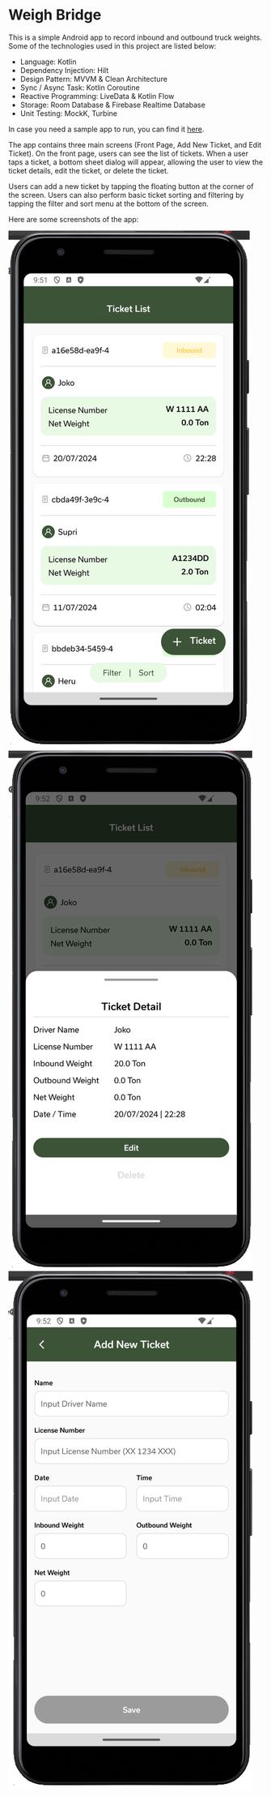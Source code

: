 # Weigh Bridge

This is a simple Android app to record inbound and outbound truck weights. Some of the technologies used in this project are listed below:

* Language: Kotlin
* Dependency Injection: Hilt
* Design Pattern: MVVM & Clean Architecture
* Sync / Async Task: Kotlin Coroutine
* Reactive Programming: LiveData & Kotlin Flow
* Storage: Room Database & Firebase Realtime Database
* Unit Testing: MockK, Turbine

In case you need a sample app to run, you can find it [here](https://github.com/Wildanafian/Weigh-Bridge/tree/main/apk).

The app contains three main screens (Front Page, Add New Ticket, and Edit Ticket). On the front page, users can see the list of tickets. When a user taps a ticket, a bottom sheet dialog will appear, allowing the user to view the ticket details, edit the ticket, or delete the ticket.

Users can add a new ticket by tapping the floating button at the corner of the screen. Users can also perform basic ticket sorting and filtering by tapping the filter and sort menu at the bottom of the screen.

Here are some screenshots of the app:

![Front Page](https://github.com/Wildanafian/Weigh-Bridge/blob/main/screenshot/Screenshot%20at%20Jul%2007%2021-52-01.png)
![Front Page](https://github.com/Wildanafian/Weigh-Bridge/blob/main/screenshot/Screenshot%20at%20Jul%2007%2021-52-28.png)
![Front Page](https://github.com/Wildanafian/Weigh-Bridge/blob/main/screenshot/Screenshot%20at%20Jul%2007%2021-53-06.png)
